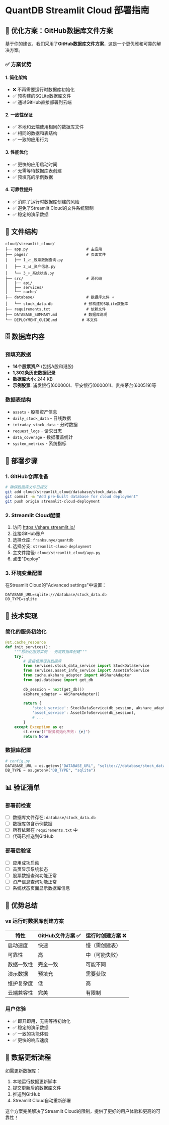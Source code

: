 # QuantDB Streamlit Cloud 部署指南

## 🎯 优化方案：GitHub数据库文件方案

基于你的建议，我们采用了**GitHub数据库文件方案**，这是一个更优雅和可靠的解决方案。

### ✅ 方案优势

#### 1. **简化架构**
- ❌ 不再需要运行时数据库初始化
- ✅ 预构建的SQLite数据库文件
- ✅ 通过GitHub直接部署到云端

#### 2. **一致性保证**
- ✅ 本地和云端使用相同的数据库文件
- ✅ 相同的数据和表结构
- ✅ 一致的应用行为

#### 3. **性能优化**
- ✅ 更快的应用启动时间
- ✅ 无需等待数据库表创建
- ✅ 预填充的示例数据

#### 4. **可靠性提升**
- ✅ 消除了运行时数据库创建的风险
- ✅ 避免了Streamlit Cloud的文件系统限制
- ✅ 稳定的演示数据

## 📁 文件结构

```
cloud/streamlit_cloud/
├── app.py                          # 主应用
├── pages/                          # 页面文件
│   ├── 1_📈_股票数据查询.py
│   ├── 2_📊_资产信息.py
│   └── 3_⚡_系统状态.py
├── src/                            # 源代码
│   ├── api/
│   ├── services/
│   └── cache/
├── database/                       # 数据库文件 ⭐
│   └── stock_data.db              # 预构建的SQLite数据库
├── requirements.txt                # 依赖文件
├── DATABASE_SUMMARY.md            # 数据库说明
└── DEPLOYMENT_GUIDE.md           # 本文件
```

## 🗄️ 数据库内容

### 预填充数据
- **14个股票资产** (包括A股和港股)
- **1,302条历史数据记录**
- **数据库大小**: 244 KB
- **示例股票**: 浦发银行(600000)、平安银行(000001)、贵州茅台(600519)等

### 数据表结构
- `assets` - 股票资产信息
- `daily_stock_data` - 日线数据
- `intraday_stock_data` - 分时数据
- `request_logs` - 请求日志
- `data_coverage` - 数据覆盖统计
- `system_metrics` - 系统指标

## 🚀 部署步骤

### 1. GitHub仓库准备
```bash
# 确保数据库文件已提交
git add cloud/streamlit_cloud/database/stock_data.db
git commit -m "Add pre-built database for cloud deployment"
git push origin streamlit-cloud-deployment
```

### 2. Streamlit Cloud配置
1. 访问 https://share.streamlit.io/
2. 连接GitHub账户
3. 选择仓库: `franksunye/quantdb`
4. 选择分支: `streamlit-cloud-deployment`
5. 主文件路径: `cloud/streamlit_cloud/app.py`
6. 点击"Deploy"

### 3. 环境变量配置
在Streamlit Cloud的"Advanced settings"中设置：
```
DATABASE_URL=sqlite:///database/stock_data.db
DB_TYPE=sqlite
```

## 🔧 技术实现

### 简化的服务初始化
```python
@st.cache_resource
def init_services():
    """初始化服务实例 - 无需数据库创建"""
    try:
        # 直接使用现有数据库
        from services.stock_data_service import StockDataService
        from services.asset_info_service import AssetInfoService
        from cache.akshare_adapter import AKShareAdapter
        from api.database import get_db
        
        db_session = next(get_db())
        akshare_adapter = AKShareAdapter()
        
        return {
            'stock_service': StockDataService(db_session, akshare_adapter),
            'asset_service': AssetInfoService(db_session),
            # ...
        }
    except Exception as e:
        st.error(f"服务初始化失败: {e}")
        return None
```

### 数据库配置
```python
# config.py
DATABASE_URL = os.getenv("DATABASE_URL", "sqlite:///database/stock_data.db")
DB_TYPE = os.getenv("DB_TYPE", "sqlite")
```

## 📊 验证清单

### 部署前检查
- [ ] 数据库文件存在: `database/stock_data.db`
- [ ] 数据库包含示例数据
- [ ] 所有依赖在 `requirements.txt` 中
- [ ] 代码已推送到GitHub

### 部署后验证
- [ ] 应用成功启动
- [ ] 首页显示系统状态
- [ ] 股票数据查询功能正常
- [ ] 资产信息查询功能正常
- [ ] 系统状态页面显示数据库信息

## 🎉 优势总结

### vs 运行时数据库创建方案

| 特性 | GitHub文件方案 ✅ | 运行时创建方案 ❌ |
|------|------------------|------------------|
| 启动速度 | 快速 | 慢（需创建表） |
| 可靠性 | 高 | 中（可能失败） |
| 数据一致性 | 完全一致 | 可能不同 |
| 演示数据 | 预填充 | 需要获取 |
| 维护复杂度 | 低 | 高 |
| 云端兼容性 | 完美 | 有限制 |

### 用户体验
- ✅ 即开即用，无需等待初始化
- ✅ 稳定的演示数据
- ✅ 一致的功能体验
- ✅ 更快的响应速度

## 🔄 数据更新流程

如需更新数据库：
1. 本地运行数据更新脚本
2. 提交更新后的数据库文件
3. 推送到GitHub
4. Streamlit Cloud自动重新部署

这个方案完美解决了Streamlit Cloud的限制，提供了更好的用户体验和更高的可靠性！
